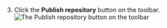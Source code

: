 3. Click the **Publish repository** button on the toolbar.
   ![The Publish repository button on the toolbar](/assets/images/help/desktop/publish-repository-toolbar-button.png)
